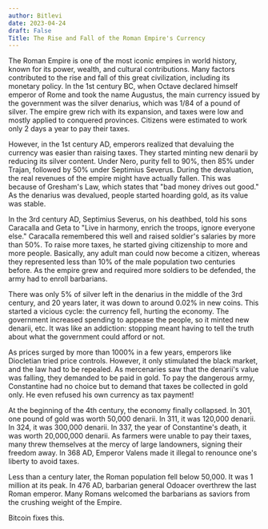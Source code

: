 ```yaml
---
author: Bitlevi
date: 2023-04-24
draft: False
Title: The Rise and Fall of the Roman Empire's Currency
---
```


The Roman Empire is one of the most iconic empires in world history, known for its power, wealth, and cultural contributions. Many factors contributed to the rise and fall of this great civilization, including its monetary policy. In the 1st century BC, when Octave declared himself emperor of Rome and took the name Augustus, the main currency issued by the government was the silver denarius, which was 1/84 of a pound of silver. The empire grew rich with its expansion, and taxes were low and mostly applied to conquered provinces. Citizens were estimated to work only 2 days a year to pay their taxes.

However, in the 1st century AD, emperors realized that devaluing the currency was easier than raising taxes. They started minting new denarii by reducing its silver content. Under Nero, purity fell to 90%, then 85% under Trajan, followed by 50% under Septimius Severus. During the devaluation, the real revenues of the empire might have actually fallen. This was because of Gresham's Law, which states that "bad money drives out good." As the denarius was devalued, people started hoarding gold, as its value was stable.

In the 3rd century AD, Septimius Severus, on his deathbed, told his sons Caracalla and Geta to "Live in harmony, enrich the troops, ignore everyone else." Caracalla remembered this well and raised soldier's salaries by more than 50%. To raise more taxes, he started giving citizenship to more and more people. Basically, any adult man could now become a citizen, whereas they represented less than 10% of the male population two centuries before. As the empire grew and required more soldiers to be defended, the army had to enroll barbarians.

There was only 5% of silver left in the denarius in the middle of the 3rd century, and 20 years later, it was down to around 0.02% in new coins. This started a vicious cycle: the currency fell, hurting the economy. The government increased spending to appease the people, so it minted new denarii, etc. It was like an addiction: stopping meant having to tell the truth about what the government could afford or not.

As prices surged by more than 1000% in a few years, emperors like Diocletian tried price controls. However, it only stimulated the black market, and the law had to be repealed. As mercenaries saw that the denarii's value was falling, they demanded to be paid in gold. To pay the dangerous army, Constantine had no choice but to demand that taxes be collected in gold only. He even refused his own currency as tax payment!

At the beginning of the 4th century, the economy finally collapsed. In 301, one pound of gold was worth 50,000 denarii. In 311, it was 120,000 denarii. In 324, it was 300,000 denarii. In 337, the year of Constantine's death, it was worth 20,000,000 denarii. As farmers were unable to pay their taxes, many threw themselves at the mercy of large landowners, signing their freedom away. In 368 AD, Emperor Valens made it illegal to renounce one's liberty to avoid taxes.

Less than a century later, the Roman population fell below 50,000. It was 1 million at its peak. In 476 AD, barbarian general Odoacer overthrew the last Roman emperor. Many Romans welcomed the barbarians as saviors from the crushing weight of the Empire. 

Bitcoin fixes this. 